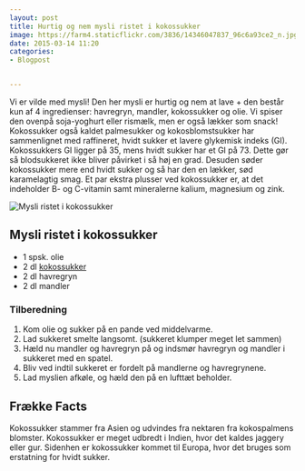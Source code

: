 ```yaml
---
layout: post
title: Hurtig og nem mysli ristet i kokossukker
image: https://farm4.staticflickr.com/3836/14346047837_96c6a93ce2_n.jpg
date: 2015-03-14 11:20
categories:
- Blogpost


---
```

Vi er vilde med mysli! Den her mysli er hurtig og nem at lave + den består kun af 4 ingredienser: havregryn, mandler, kokossukker og olie. Vi spiser den ovenpå soja-yoghurt eller rismælk, men er også lækker som snack!
Kokossukker også kaldet palmesukker og kokosblomstsukker har sammenlignet med raffineret, hvidt sukker et lavere glykemisk indeks (GI). Kokossukkers GI ligger på 35, mens hvidt sukker har et GI på 73. Dette gør så blodsukkeret ikke bliver påvirket i så høj en grad. Desuden søder kokossukker mere end hvidt sukker og så har den en lækker, sød karamelagtig smag. Et par ekstra plusser ved kokossukker er, at det indeholder B- og C-vitamin samt mineralerne kalium, magnesium og zink.




![Mysli ristet i kokossukker](https://farm4.staticflickr.com/3836/14346047837_96c6a93ce2_z.jpg)


## Mysli ristet i kokossukker 
- 1 spsk. olie
- 2 dl [kokossukker](http://www.urtekram.dk/produkter/foedevarer/bagning/kokossukker-oeko-280-g)
- 2 dl havregryn
- 2 dl mandler


### Tilberedning
1. Kom olie og sukker på en pande ved middelvarme. 
2. Lad sukkeret smelte langsomt. (sukkeret klumper meget let sammen) 
3. Hæld nu mandler og havregryn på og indsmør havregryn og mandler i sukkeret med en spatel.
4.  Bliv ved indtil sukkeret er fordelt på mandlerne og havregrynene.
5. Lad myslien afkøle, og hæld den på en lufttæt beholder.








## Frække Facts
Kokossukker stammer fra Asien og udvindes fra nektaren fra kokospalmens blomster. Kokossukker er meget udbredt i Indien, hvor det kaldes jaggery eller gur. Sidenhen er kokossukker kommet til Europa, hvor det bruges som erstatning for hvidt sukker. 
















